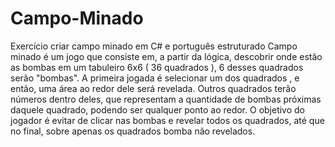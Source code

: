 # Campo-Minado
Exercício criar campo minado em C# e português estruturado
Campo minado é um jogo que consiste em, a partir da lógica, descobrir onde estão as bombas em um tabuleiro 6x6 ( 36 quadrados ), 6 desses quadrados serão "bombas".  A primeira jogada é selecionar um dos quadrados , e então, uma área ao redor dele será revelada. Outros quadrados terão números dentro deles, que representam a quantidade de bombas próximas daquele quadrado, podendo ser qualquer ponto ao redor. O objetivo do jogador é evitar de clicar nas bombas e revelar todos os quadrados, até que no final, sobre apenas os quadrados bomba não revelados.
